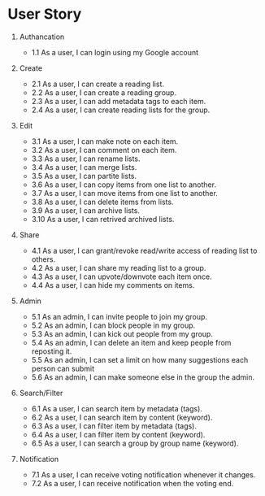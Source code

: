 # User Story

1. Authancation
    - 1.1 As a user, I can login using my Google account

2. Create
    - 2.1 As a user, I can create a reading list.
    - 2.2 As a user, I can create a reading group.
    - 2.3 As a user, I can add metadata tags to each item.
    - 2.4 As a user, I can create reading lists for the group.

3. Edit
    - 3.1 As a user, I can make note on each item.
    - 3.2 As a user, I can comment on each item.
    - 3.3 As a user, I can rename lists.
    - 3.4 As a user, I can merge lists.
    - 3.5 As a user, I can partite lists.
    - 3.6 As a user, I can copy items from one list to another.
    - 3.7 As a user, I can move items from one list to another.
    - 3.8 As a user, I can delete items from lists.
    - 3.9 As a user, I can archive lists.
    - 3.10 As a user, I can retrived archived lists.

4. Share
    - 4.1 As a user, I can grant/revoke read/write access of reading list to others.
    - 4.2 As a user, I can share my reading list to a group.
    - 4.3 As a user, I can upvote/downvote each item once.
    - 4.4 As a user, I can hide my comments on items.

5. Admin
    - 5.1 As an admin, I can invite people to join my group.
    - 5.2 As an admin, I can block people in my group.
    - 5.3 As an admin, I can kick out people from my group.
    - 5.4 As an admin, I can delete an item and keep people from reposting it.
    - 5.5 As an admin, I can set a limit on how many suggestions each person can submit
    - 5.6 As an admin, I can make someone else in the group the admin.

6. Search/Filter
    - 6.1 As a user, I can search item by metadata (tags).
    - 6.2 As a user, I can search item by content (keyword).
    - 6.3 As a user, I can filter item by metadata (tags).
    - 6.4 As a user, I can filter item by content (keyword).
    - 6.5 As a user, I can search a group by group name (keyword).

7. Notification
    - 7.1 As a user, I can receive voting notification whenever it changes.
    - 7.2 As a user, I can receive notification when the voting end.
